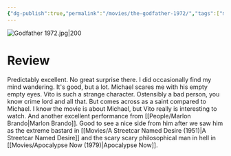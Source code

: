 ```yaml
---
{"dg-publish":true,"permalink":"/movies/the-godfather-1972/","tags":["movies"],"created":"2024-06-18","updated":"2025-03-13"}
---
```



![Godfather 1972.jpg|200](/img/user/_sys/Attachments/Godfather%201972.jpg)

# Review

Predictably excellent. No great surprise there. I did occasionally find my mind wandering. It's good, but a lot. Michael scares me with his empty empty eyes. Vito is such a strange character. Ostensibly a bad person, you know crime lord and all that. But comes across as a saint compared to Michael. I know the movie is about Michael, but Vito really is interesting to watch. And another excellent performance from [[People/Marlon Brando\|Marlon Brando]]. Good to see a nice side from him after we saw him as the extreme bastard in [[Movies/A Streetcar Named Desire (1951)\|A Streetcar Named Desire]] and the scary scary philosophical man in hell in [[Movies/Apocalypse Now (1979)\|Apocalypse Now]].
